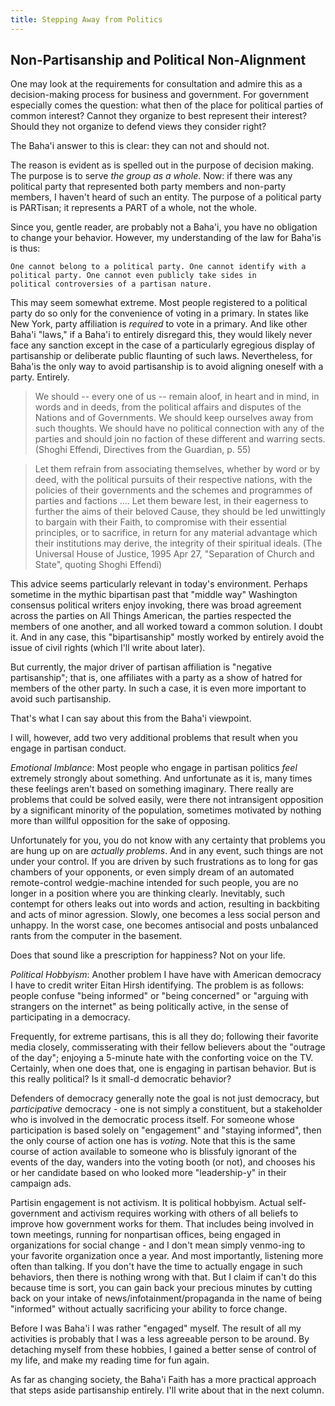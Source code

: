```yaml
---
title: Stepping Away from Politics
---
```


## Non-Partisanship and Political Non-Alignment

One may look at the requirements for consultation and admire this as a
decision-making process for business and government. For government especially
comes the question: what then of the place for political parties of common 
interest? Cannot they organize to best represent their interest? Should they
not organize to defend views they consider right?

The Baha'i answer to this is clear: they can not and should not.

The reason is evident as is spelled out in the purpose of decision making.
The purpose is to serve _the group as a whole_. Now: if there was any political
party that represented both party members and non-party members, I haven't
heard of such an entity. The purpose of a political party is PARTisan; it
represents a PART of a whole, not the whole.

Since you, gentle reader, are probably not a Baha'i, you have no obligation
to change your behavior. However, my understanding of the law for Baha'is
is thus:

    One cannot belong to a political party. One cannot identify with a
    political party. One cannot even publicly take sides in
    political controversies of a partisan nature.

This may seem somewhat extreme. Most people registered to a political party
do so only for the convenience of voting in a primary. In states like New York,
party affiliation is _required_ to vote in a primary. And like other Baha'i
"laws," if a Baha'i to
entirely disregard this, they would likely never face any sanction except in
the case of a particularly egregious display of partisanship or deliberate
public flaunting of such laws.
Nevertheless, for Baha'is the only
way to avoid partisanship is to avoid aligning oneself with a party. Entirely.

>  We should -- every one of us -- remain aloof, in heart and in mind, 
>  in words and in deeds, from the political affairs and disputes of the 
>  Nations and of Governments. We should keep ourselves away from such 
>  thoughts. We should have no political connection with any of the parties 
>  and should join no faction of these different and warring sects.
>           (Shoghi Effendi, Directives from the Guardian, p. 55)

>  Let them refrain from associating themselves, whether by word or by deed, 
>  with the political pursuits of their respective nations, with the policies 
>  of their governments and the schemes and programmes of parties and 
>  factions .... Let them beware lest, in their eagerness to further the aims 
>  of their beloved Cause, they should be led unwittingly to bargain with 
>  their Faith, to compromise with their essential principles, or to sacrifice, 
>  in return for any material advantage which their institutions may derive, 
>  the integrity of their spiritual ideals.
>      (The Universal House of Justice, 1995 Apr 27, "Separation of Church and State",
>      quoting Shoghi Effendi)

This advice seems particularly relevant in today's environment. Perhaps sometime
in the mythic bipartisan past that "middle way" Washington consensus political
writers enjoy invoking, there was broad agreement across the parties
on All Things American, the parties respected the members of one another,
and all worked toward a common solution. I doubt it. And in any case, this
"bipartisanship" mostly worked by entirely avoid the issue of civil rights
(which I'll write about later).

But currently, the major driver of partisan affiliation is "negative partisanship";
that is, one affiliates with a party as a show of hatred for members of the
other party. In such a case, it is even more important to avoid such partisanship.

That's what I can say about this from the Baha'i viewpoint.

I will, however, add two
very additional problems that result when you engage in partisan conduct.

_Emotional Imblance_: Most people who engage in partisan politics _feel_
extremely strongly about something. And unfortunate as it is, many times
these feelings aren't based on something imaginary. There really are problems
that could be solved easily, were there not intransigent opposition by
a significant minority of the population, sometimes motivated by nothing
more than willful opposition for the sake of opposing.

Unfortunately for you, you do not know with any certainty that problems you
are hung up on are _actually problems_. And in any event, such things are
not under your control. If you are driven by such frustrations as to long
for gas chambers of your opponents, or even simply dream of an automated
remote-control wedgie-machine intended for such people, you are no 
longer in a position where you are thinking clearly.
Inevitably, such contempt for others leaks out into words and action, resulting
in backbiting and acts of minor agression. Slowly, one becomes a less
social person and unhappy. In the worst case, one becomes antisocial and
posts unbalanced rants from the computer in the basement.

Does that sound like a prescription for happiness? Not on your life.

_Political Hobbyism_: Another problem I have have with American democracy
I have to credit writer Eitan Hirsh identifying. The problem is as follows:
people confuse "being informed"
or "being concerned" or "arguing with strangers on the internet" as being
politically active, in the sense of participating in a democracy.

Frequently, for extreme partisans, this is all they do; following their favorite
media closely, commisserating with their fellow believers about the "outrage
of the day"; enjoying a 5-minute hate with the conforting voice on the TV.
Certainly, when one does that, one is engaging in partisan behavior. But
is this really political? Is it small-d democratic behavior?

Defenders of democracy generally note the goal is not just democracy, but
_participative_ democracy - one is not simply a constituent, but a
stakeholder who is involved in the democratic process itself.
For someone whose participation is based solely on "engagement" and
"staying informed", then the only course of action one
has is _voting_. Note that this is the same course of action available to
someone who is blissfuly ignorant of the events of the day, wanders
into the voting booth (or not), and chooses his or her candidate based on who looked more
"leadership-y" in their campaign ads.

Partisin engagement is not activism. It is political hobbyism. Actual
self-government and activism requires working with others of all beliefs
to improve how government works
for them. That includes being involved in town meetings, running for nonpartisan offices,
being engaged in organizations for social change - and I don't mean simply
venmo-ing to your favorite organization once a year.
And most importantly, listening more often than talking.
If you don't have the time to actually engage in such behaviors, then 
there is nothing wrong with that. But I claim if can't do this because
time is sort, you can gain back your precious minutes
by cutting back on your intake of 
news/infotainment/propaganda in the name of being
"informed" without actually sacrificing your ability to force change.

Before I was Baha'i I was rather "engaged" myself. The result of all my
activities is probably that I was a less agreeable person to be around. By detaching
myself from these hobbies, I gained a better sense of control of my life,
and make my reading time for fun again.

As far as changing society, the Baha'i Faith has a more practical approach
that steps aside partisanship entirely. I'll write about that in the next
column.
